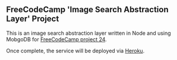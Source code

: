 ## FreeCodeCamp 'Image Search Abstraction Layer' Project

This is an image search abstraction layer written in Node and using MobgoDB for
[FreeCodeCamp project 24](https://www.freecodecamp.com/challenges/image-search-abstraction-layer).

Once complete, the service will be deployed via [Heroku](http://heroku.com).